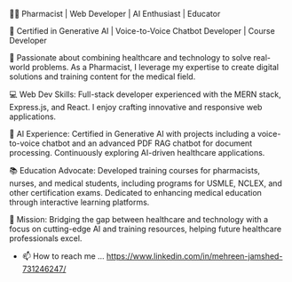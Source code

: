👩‍⚕️ Pharmacist | Web Developer | AI Enthusiast | Educator

🌟 Certified in Generative AI | Voice-to-Voice Chatbot Developer | Course Developer

🧠 Passionate about combining healthcare and technology to solve real-world problems. As a Pharmacist, I leverage my expertise to create digital solutions and training content for the medical field.

💻 Web Dev Skills: Full-stack developer experienced with the MERN stack, Express.js, and React. I enjoy crafting innovative and responsive web applications.

🤖 AI Experience: Certified in Generative AI with projects including a voice-to-voice chatbot and an advanced PDF RAG chatbot for document processing. Continuously exploring AI-driven healthcare applications.

📚 Education Advocate: Developed training courses for pharmacists, nurses, and medical students, including programs for USMLE, NCLEX, and other certification exams. Dedicated to enhancing medical education through interactive learning platforms.

🚀 Mission: Bridging the gap between healthcare and technology with a focus on cutting-edge AI and training resources, helping future healthcare professionals excel.

- 📫 How to reach me ... https://www.linkedin.com/in/mehreen-jamshed-731246247/

<!---
Mehreenjamshed/Mehreenjamshed is a ✨ special ✨ repository because its `README.md` (this file) appears on your GitHub profile.
You can click the Preview link to take a look at your changes.
--->
